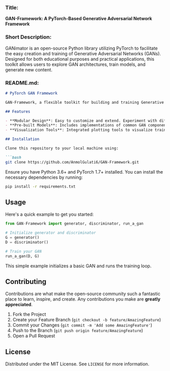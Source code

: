 ### Title:
**GAN-Framework: A PyTorch-Based Generative Adversarial Network Framework**

### Short Description:
GANimator is an open-source Python library utilizing PyTorch to facilitate the easy creation and training of Generative Adversarial Networks (GANs). Designed for both educational purposes and practical applications, this toolkit allows users to explore GAN architectures, train models, and generate new content.

### README.md:

```markdown
# PyTorch GAN Framework

GAN-Framework, a flexible toolkit for building and training Generative Adversarial Networks (GANs) using PyTorch. Whether you are a student, researcher, or developer, this provides an accessible platform to experiment with GAN models.

## Features

- **Modular Design**: Easy to customize and extend. Experiment with different GAN architectures seamlessly.
- **Pre-built Models**: Includes implementations of common GAN components and architectures.
- **Visualization Tools**: Integrated plotting tools to visualize training progress and results.

## Installation

Clone this repository to your local machine using:

```bash
git clone https://github.com/AnmolGulati6/GAN-Framework.git
```

Ensure you have Python 3.6+ and PyTorch 1.7+ installed. You can install the necessary dependencies by running:

```bash
pip install -r requirements.txt
```

## Usage

Here's a quick example to get you started:

```python
from GAN-Framework import generator, discriminator, run_a_gan

# Initialize generator and discriminator
G = generator()
D = discriminator()

# Train your GAN
run_a_gan(D, G)
```

This simple example initializes a basic GAN and runs the training loop.

## Contributing

Contributions are what make the open-source community such a fantastic place to learn, inspire, and create. Any contributions you make are **greatly appreciated**.

1. Fork the Project
2. Create your Feature Branch (`git checkout -b feature/AmazingFeature`)
3. Commit your Changes (`git commit -m 'Add some AmazingFeature'`)
4. Push to the Branch (`git push origin feature/AmazingFeature`)
5. Open a Pull Request

## License

Distributed under the MIT License. See `LICENSE` for more information.
